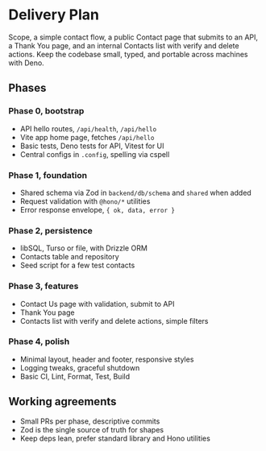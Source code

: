 # Delivery Plan

Scope, a simple contact flow, a public Contact page that submits to an API, a
Thank You page, and an internal Contacts list with verify and delete actions.
Keep the codebase small, typed, and portable across machines with Deno.

## Phases

### Phase 0, bootstrap

- API hello routes, `/api/health`, `/api/hello`
- Vite app home page, fetches `/api/hello`
- Basic tests, Deno tests for API, Vitest for UI
- Central configs in `.config`, spelling via cspell

### Phase 1, foundation

- Shared schema via Zod in `backend/db/schema` and `shared` when added
- Request validation with `@hono/*` utilities
- Error response envelope, `{ ok, data, error }`

### Phase 2, persistence

- libSQL, Turso or file, with Drizzle ORM
- Contacts table and repository
- Seed script for a few test contacts

### Phase 3, features

- Contact Us page with validation, submit to API
- Thank You page
- Contacts list with verify and delete actions, simple filters

### Phase 4, polish

- Minimal layout, header and footer, responsive styles
- Logging tweaks, graceful shutdown
- Basic CI, Lint, Format, Test, Build

## Working agreements

- Small PRs per phase, descriptive commits
- Zod is the single source of truth for shapes
- Keep deps lean, prefer standard library and Hono utilities
